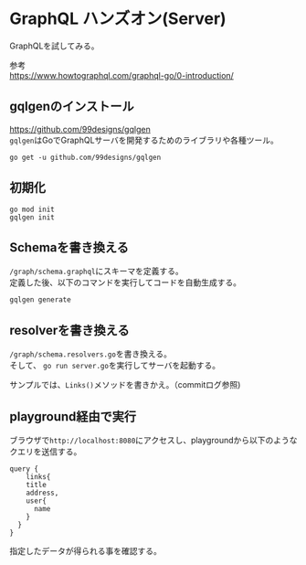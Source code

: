 # GraphQL ハンズオン(Server)

GraphQLを試してみる。  

参考  
https://www.howtographql.com/graphql-go/0-introduction/

## gqlgenのインストール
https://github.com/99designs/gqlgen  
`gqlgen`はGoでGraphQLサーバを開発するためのライブラリや各種ツール。  

```
go get -u github.com/99designs/gqlgen
```

## 初期化

```
go mod init
gqlgen init
```

## Schemaを書き換える

`/graph/schema.graphql`にスキーマを定義する。  
定義した後、以下のコマンドを実行してコードを自動生成する。  

```
gqlgen generate
```

## resolverを書き換える

`/graph/schema.resolvers.go`を書き換える。  
そして、 `go run server.go`を実行してサーバを起動する。  

サンプルでは、`Links()`メソッドを書きかえ。（commitログ参照)

## playground経由で実行
ブラウザで`http://localhost:8080`にアクセスし、playgroundから以下のようなクエリを送信する。  

```
query {
	links{
    title
    address,
    user{
      name
    }
  }
}
```

指定したデータが得られる事を確認する。
